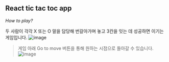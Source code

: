 ## React tic tac toc app

_How to play?_

두 사람이 각각 X 또는 O 말을 담당해 번갈아가며 놓고 3칸을 잇는 데 성공하면 이기는 게임입니다.
![image](https://github.com/doryJyeon/readme_file_github/blob/main/tic-tac-toe/game.gif)



> 게임 아래 Go to move 버튼을 통해 원하는 시점으로 돌아갈 수 있습니다.<br/>![image](https://github.com/doryJyeon/readme_file_github/blob/main/tic-tac-toe/history.gif)
